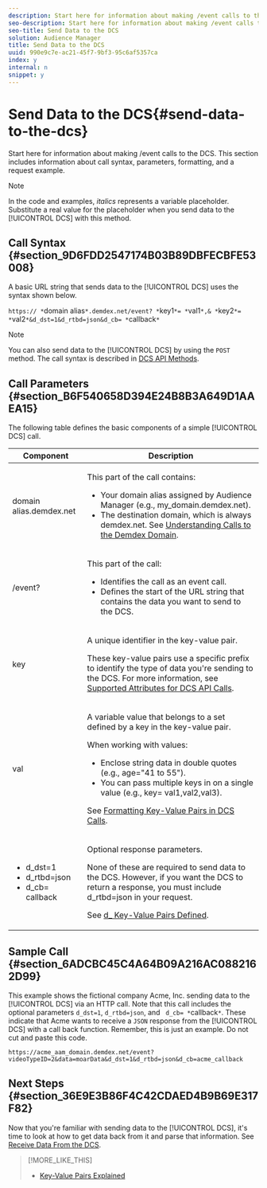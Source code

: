 ```yaml
---
description: Start here for information about making /event calls to the DCS. This section includes information about call syntax, parameters, formatting, and a request example.
seo-description: Start here for information about making /event calls to the DCS. This section includes information about call syntax, parameters, formatting, and a request example.
seo-title: Send Data to the DCS
solution: Audience Manager
title: Send Data to the DCS
uuid: 990e9c7e-ac21-45f7-9bf3-95c6af5357ca
index: y
internal: n
snippet: y
---
```


# Send Data to the DCS{#send-data-to-the-dcs}

Start here for information about making /event calls to the DCS. This section includes information about call syntax, parameters, formatting, and a request example.

>[!NOTE]
>
>In the code and examples, *italics* represents a variable placeholder. Substitute a real value for the placeholder when you send data to the [!UICONTROL DCS] with this method.

## Call Syntax {#section_9D6FDD2547174B03B89DBFECBFE53008}

A basic URL string that sends data to the [!UICONTROL DCS] uses the syntax shown below.

`https:// *`domain alias`*.demdex.net/event? *`key1`*= *`val1`*,& *`key2`*= *`val2`*&d_dst=1&d_rtbd=json&d_cb= *`callback`*`

>[!NOTE]
>
>You can also send data to the [!UICONTROL DCS] by using the `POST` method. The call syntax is described in [DCS API Methods](../../../c-api/dcs-intro/dcs-api-reference/dcs-api-methods.md#concept_084D7A3E30C94145B3BAE305D30640B7).

## Call Parameters {#section_B6F540658D394E24B8B3A649D1AAEA15}

The following table defines the basic components of a simple [!UICONTROL DCS] call.

<table id="table_5F6A5B324EB848168543386516FBF384"> 
 <thead> 
  <tr> 
   <th colname="col1" class="entry"> Component </th> 
   <th colname="col2" class="entry"> Description </th> 
  </tr> 
 </thead>
 <tbody> 
  <tr> 
   <td colname="col1"> <p> <span class="codeph"> domain alias.demdex.net</span> </p> </td> 
   <td colname="col2"> <p>This part of the call contains: </p> <p> 
     <ul id="ul_3EDA9C7BA6794D06BCB07A75A9BD2372"> 
      <li id="li_74624CA78D6F4536A8164AE1FA1DECB9">Your domain alias assigned by <span class="keyword"> Audience Manager</span> (e.g., <span class="codeph"> my_domain.demdex.net</span>). </li> 
      <li id="li_08ABE91CA247403AA480B3FB4BEF83BA">The destination domain, which is always <span class="codeph"> demdex.net</span>. See <a href="../../../reference/demdex-calls.md#concept_77B3D5A068AE413FA78D190D65AD799F" format="dita" scope="local"> Understanding Calls to the Demdex Domain</a>. </li> 
     </ul> </p> </td> 
  </tr> 
  <tr> 
   <td colname="col1"> <p> <span class="codeph"> /event?</span> </p> </td> 
   <td colname="col2"> <p>This part of the call: </p> <p> 
     <ul id="ul_6332444A305A4F12A7CBE471CA508516"> 
      <li id="li_1C5C111B2B0E4621B3FC0C20D6516041">Identifies the call as an event call. </li> 
      <li id="li_DBCE9B1C70604A629ECD7AC0A9052198">Defines the start of the URL string that contains the data you want to send to the <span class="wintitle"> DCS</span>. </li> 
     </ul> </p> </td> 
  </tr> 
  <tr> 
   <td colname="col1"> <p> <span class="codeph"> key</span> </p> </td> 
   <td colname="col2"> <p>A unique identifier in the key-value pair. </p> <p>These key-value pairs use a specific prefix to identify the type of data you're sending to the <span class="wintitle"> DCS</span>. For more information, see <a href="../../../c-api/dcs-intro/dcs-api-reference/dcs-keys.md#concept_5ACDD7D09D0441A6AC26F7D345CD19D5" format="dita" scope="local"> Supported Attributes for DCS API Calls</a>. </p> </td> 
  </tr> 
  <tr> 
   <td colname="col1"> <p> <span class="codeph"> val</span> </p> </td> 
   <td colname="col2"> <p>A variable value that belongs to a set defined by a key in the key-value pair. </p> <p>When working with values: </p> <p> 
     <ul id="ul_624DC78759F74AD8920220058E54E083"> 
      <li id="li_091E5B4820EC4A93B775433E428E74AB">Enclose string data in double quotes (e.g., <span class="codeph"><span class="codeph"> age="41 to 55"</span>)</span>. </li> 
      <li id="li_C558E3BA6EE34413BBBB962D4CD0D10E">You can pass multiple keys in on a single value (e.g., <span class="codeph"><span class="varname"> key</span>=<span class="varname"> val1,val2,val3</span></span>). </li> 
     </ul> </p> <p>See <a href="../../../c-api/dcs-intro/dcs-api-reference/dcs-key-format.md#reference_D20E71D7090F4F2690F6DFBD5389B000" format="dita" scope="local"> Formatting Key-Value Pairs in DCS Calls</a>. </p> </td> 
  </tr> 
  <tr> 
   <td colname="col1"> <p> 
     <ul id="ul_36E2C1A0538D4D2C94DFC1335720A524"> 
      <li id="li_8902EED431CE4F0189A94868FA52DB1F"> <span class="codeph"> d_dst=1</span> </li> 
      <li id="li_4B6B29499D444E31808DE0A9AA0442D0"> <span class="codeph"> d_rtbd=json</span> </li> 
      <li id="li_3430CD0438604B83BE6437E6EC480816"> <span class="codeph">d_cb=<span class="varname"> callback</span></span> </li> 
     </ul> </p> </td> 
   <td colname="col2"> <p>Optional response parameters. </p> <p> None of these are required to send data to the <span class="wintitle"> DCS</span>. However, if you want the <span class="wintitle"> DCS</span> to return a response, you must include <span class="codeph"> d_rtbd=json</span> in your request. </p> <p>See <a href="../../../c-api/dcs-intro/dcs-api-reference/dcs-keys.md#section_B5B16D42E2004AF3ABCE25FFFEB0FF28" format="dita" scope="local"> d_ Key-Value Pairs Defined</a>. </p> </td> 
  </tr> 
 </tbody> 
</table>

## Sample Call {#section_6ADCBC45C4A64B09A216AC0882162D99}

This example shows the fictional company Acme, Inc. sending data to the [!UICONTROL DCS] via an HTTP call. Note that this call includes the optional parameters `d_dst=1`, `d_rtbd=json`, and ` d_cb= *`callback`*`. These indicate that Acme wants to receive a `JSON` response from the [!UICONTROL DCS] with a call back function. Remember, this is just an example. Do not cut and paste this code.

`https://acme_aam_domain.demdex.net/event?videoTypeID=2&data=moarData&d_dst=1&d_rtbd=json&d_cb=acme_callback`

## Next Steps {#section_36E9E3B86F4C42CDAED4B9B69E317F82}

Now that you're familiar with sending data to the [!UICONTROL DCS], it's time to look at how to get data back from it and parse that information. See [Receive Data From the DCS](../../../c-api/dcs-intro/dcs-event-calls/dcs-url-receive.md#concept_1219EE35E91548F899E2FFE60C107841). 

>[!MORE_LIKE_THIS]
>
>* [Key-Value Pairs Explained](key-value-pairs-explained.md#concept_E4236E003076483AA939791FE2492B49)

